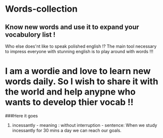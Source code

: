 # Words-collection
## Know new words and use it to expand your vocabulory list !

Who else does'nt like to speak polished english !? The main tool necessary to impress everyone with stunning english is to play around with words !!!

# I am a wordie and love to learn new words daily. So I wish to share it with the world and help anypne who wants to develop thier vocab !!

###Here it goes
1. incessantly - meaning : without interruption
               - sentence: When we study incessantly for 30 mins a day we can reach our goals.
